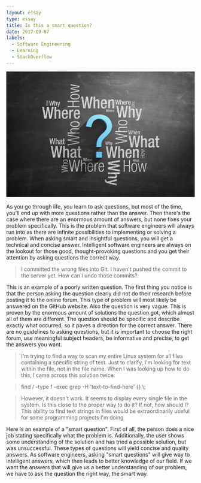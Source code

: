 ```yaml
---
layout: essay
type: essay
title: Is this a smart question?
date: 2017-09-07
labels:
  - Software Engineering
  - Learning
  - StackOverflow
---
```


<img class="ui small right floated rounded image" src="../images/questions.jpg">

As you go through life, you learn to ask questions, but most of the time, you'll end up with more questions rather than the answer. Then there's the case where there are an enormous amount of answers, but none fixes your problem specifically. This is the problem that software engineers will always run into as there are infinite possibilities to implementing or solving a problem. When asking smart and insightful questions, you will get a technical and concise answer. Intelligent software engineers are always on the lookout for those good, thought-provoking questions and you get their attention by asking questions the correct way.

<blockquote>I committed the wrong files into Git. I haven't pushed the commit to the server yet. How can I undo those commits?</blockquote>
  
This is an example of a poorly written question. The first thing you notice is that the person asking the question clearly did not do their research before posting it to the online forum. This type of problem will most likely be answered on the GitHub website. Also the question is very vague. This is proven by the enormous amount of solutions the question got, which almost all of them are different. The question should be specific and describe exactly what occurred, so it paves a direction for the correct answer. There are no guidelines to asking questions, but it is important to choose the right forum, use meaningful subject headers, be informative and precise, to get the answers you want. 

<blockquote>I'm trying to find a way to scan my entire Linux system for all files containing a specific string of text. Just to clarify, I'm looking for text within the file, not in the file name.
When I was looking up how to do this, I came across this solution twice:</blockquote>
<blockquote>find / -type f -exec grep -H 'text-to-find-here' {} \;</blockquote>
<blockquote>However, it doesn't work. It seems to display every single file in the system.
Is this close to the proper way to do it? If not, how should I? This ability to find text strings in files would be extraordinarily useful for some programming projects I'm doing</blockquote>

Here is an example of a "smart question". First of all, the person does a nice job stating specifically what the problem is. Additionally, the user shows some understanding of the solution and has tried a possible solution, but was unsuccessful. These types of questions will yield concise and quality answers. As software engineers, asking "smart questions" will give way to intelligent answers, which then leads to better knowledge of our field. If we want the answers that will give us a better understanding of our problem, we have to ask the question the right way, the smart way. 
